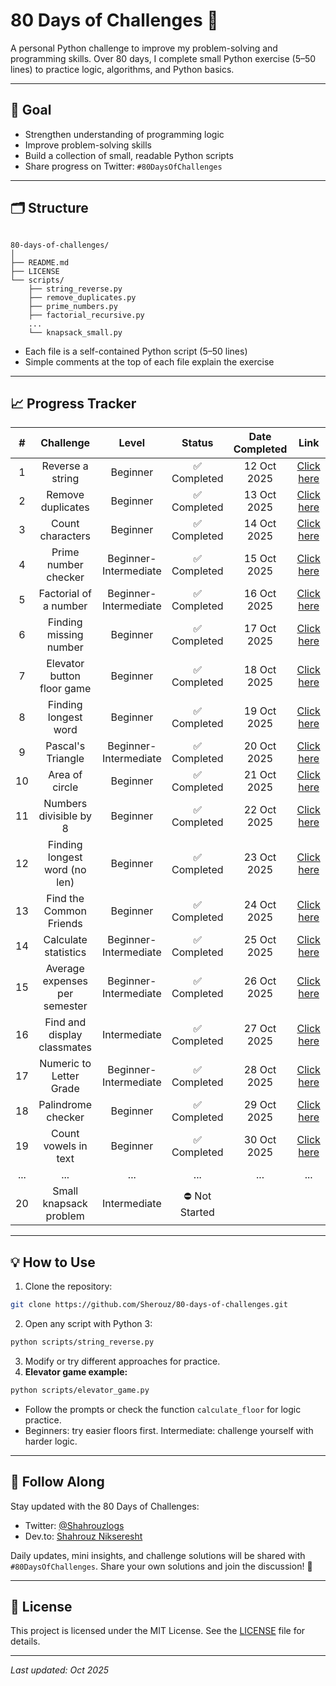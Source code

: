 # 80 Days of Challenges 🐍

A personal Python challenge to improve my problem-solving and programming skills.
Over 80 days, I complete small Python exercise (5–50 lines) to practice logic, algorithms, and Python basics.

---

## 📌 Goal

- Strengthen understanding of programming logic
- Improve problem-solving skills
- Build a collection of small, readable Python scripts
- Share progress on Twitter: `#80DaysOfChallenges`

---

## 🗂️ Structure

```

80-days-of-challenges/
│
├── README.md
├── LICENSE
└── scripts/
    ├── string_reverse.py
    ├── remove_duplicates.py
    ├── prime_numbers.py
    ├── factorial_recursive.py
    ...
    └── knapsack_small.py

```

- Each file is a self-contained Python script (5–50 lines)
- Simple comments at the top of each file explain the exercise

---

## 📈 Progress Tracker

|  #  |           Challenge           |         Level         |     Status     | Date Completed |                       Link                          |
| :-: | :---------------------------: | :-------------------: | :------------: | :------------: | :-------------------------------------------------: |
|  1  |       Reverse a string        |       Beginner        |  ✅ Completed  |  12 Oct 2025  |       [Click here](scripts/string_reverse.py)       |
|  2  |       Remove duplicates       |       Beginner        |  ✅ Completed  |  13 Oct 2025  |     [Click here](scripts/remove_duplicates.py)      |
|  3  |       Count characters        |       Beginner        |  ✅ Completed  |  14 Oct 2025  |      [Click here](scripts/count_characters.py)      |
|  4  |     Prime number checker      | Beginner-Intermediate |  ✅ Completed  |  15 Oct 2025  |       [Click here](scripts/prime_numbers.py)        |
|  5  |     Factorial of a number     | Beginner-Intermediate |  ✅ Completed  |  16 Oct 2025  |   [Click here](scripts/factorial_calculation.py)    |
|  6  |    Finding missing number     |       Beginner        |  ✅ Completed  |  17 Oct 2025  | [Click here](scripts/missing_number_in_sequence.py) |
|  7  |  Elevator button floor game   |       Beginner        |  ✅ Completed  |  18 Oct 2025  |       [Click here](scripts/elevator_game.py)        |
|  8  |     Finding longest word      |       Beginner        |  ✅ Completed  |  19 Oct 2025  |        [Click here](scripts/longest_word.py)        |
|  9  |       Pascal's Triangle       | Beginner-Intermediate |  ✅ Completed  |  20 Oct 2025  |      [Click here](scripts/pascal_triangle.py)       |
| 10  |        Area of circle         |       Beginner        |  ✅ Completed  |  21 Oct 2025  |        [Click here](scripts/circle_area.py)         |
| 11  |    Numbers divisible by 8     |       Beginner        |  ✅ Completed  |  22 Oct 2025  |     [Click here](scripts/divisible_by_eight.py)     |
| 12  | Finding longest word (no len) |       Beginner        |  ✅ Completed  |  23 Oct 2025  |  [Click here](scripts/longest_word_without_len.py)  |
| 13  |    Find the Common Friends    |       Beginner        |  ✅ Completed  |  24 Oct 2025  |       [Click here](scripts/common_friends.py)       |
| 14  |     Calculate statistics      | Beginner-Intermediate |  ✅ Completed  |  25 Oct 2025  |    [Click here](scripts/calculate_statistics.py)    |
| 15  | Average expenses per semester | Beginner-Intermediate |  ✅ Completed  |  26 Oct 2025  |     [Click here](scripts/semester_expenses.py)      |
| 16  |  Find and display classmates  |     Intermediate      |  ✅ Completed  |  27 Oct 2025  |     [Click here](scripts/classmates_report.py)      |
| 17  |    Numeric to Letter Grade    | Beginner-Intermediate |  ✅ Completed  |  28 Oct 2025  |      [Click here](scripts/grade_converter.py)       |
| 18  | Palindrome checker            | Beginner              |  ✅ Completed  |  29 Oct 2025  |      [Click here](scripts/palindrome.py)            |
| 19  | Count vowels in text          | Beginner              |  ✅ Completed  |  30 Oct 2025  | [Click here](scripts/vowels_counter.py)             |
| ... |              ...              |          ...          |      ...        |      ...      |                       ...                           |
| 20  |    Small knapsack problem     |     Intermediate      | ⛔ Not Started |                |                                                    |

---

## 💡 How to Use

1. Clone the repository:

```bash
git clone https://github.com/Sherouz/80-days-of-challenges.git
```

2. Open any script with Python 3:

```bash
python scripts/string_reverse.py
```

3. Modify or try different approaches for practice.
4. **Elevator game example:**

```bash
python scripts/elevator_game.py
```

* Follow the prompts or check the function `calculate_floor` for logic practice.
* Beginners: try easier floors first. Intermediate: challenge yourself with harder logic.

---

## 🔗 Follow Along

Stay updated with the 80 Days of Challenges:

- Twitter: [@Shahrouzlogs](https://x.com/Shahrouzlogs/)
- Dev.to: [Shahrouz Nikseresht](https://dev.to/shahrouzlogs/)

Daily updates, mini insights, and challenge solutions will be shared with `#80DaysOfChallenges`.
Share your own solutions and join the discussion! 🚀

---

## 📝 License

This project is licensed under the MIT License. See the [LICENSE](LICENSE) file for details.

---

*Last updated: Oct 2025*
